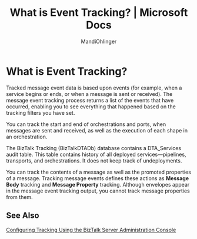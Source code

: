 ﻿---
title: "What is Event Tracking? | Microsoft Docs"
ms.custom: ""
ms.date: "06/08/2017"
ms.prod: "biztalk-server"
ms.reviewer: ""

ms.suite: ""
ms.tgt_pltfrm: ""
ms.topic: "article"
helpviewer_keywords: 
  - "configuring [HAT tracking], events"
  - "DTA_Services audit table [HAT]"
  - "HAT, events"
  - "events, tracking"
  - "tracking, events"
  - "Tracking database, DTA_Services audit table"
  - "events, HAT"
ms.assetid: dd211752-d1af-4287-967a-908b8d067ebb
caps.latest.revision: 15
author: "MandiOhlinger"
ms.author: "mandia"
manager: "anneta"
---
# What is Event Tracking?
Tracked message event data is based upon events (for example, when a service begins or ends, or when a message is sent or received). The message event tracking process returns a list of the events that have occurred, enabling you to see everything that happened based on the tracking filters you have set.  
  
 You can track the start and end of orchestrations and ports, when messages are sent and received, as well as the execution of each shape in an orchestration.  
  
 The BizTalk Tracking (BizTalkDTADb) database contains a DTA_Services audit table. This table contains history of all deployed services—pipelines, transports, and orchestrations. It does not keep track of undeployments.  
  
 You can track the contents of a message as well as the promoted properties of a message. Tracking message events defines these actions as **Message Body** tracking and **Message Property** tracking. Although envelopes appear in the message event tracking output, you cannot track message properties from them.  
  
## See Also  
 [Configuring Tracking Using the BizTalk Server Administration Console](https://msdn.microsoft.com/49b7f9d3-60b5-41bd-ba8b-029253926bef)
